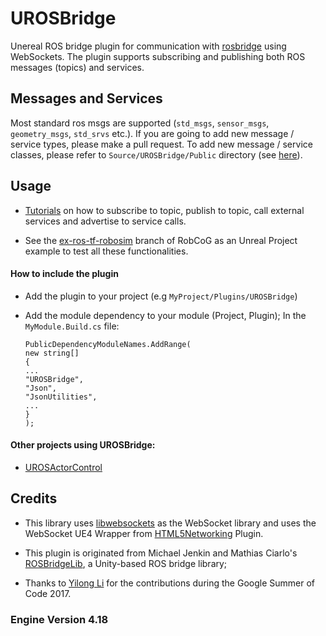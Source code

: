 # UROSBridge

Unereal ROS bridge plugin for communication with [rosbridge](http://wiki.ros.org/rosbridge_suite) using WebSockets. The plugin supports subscribing and publishing both ROS messages (topics) and services.

## Messages and Services

Most standard ros msgs are supported (`std_msgs`, `sensor_msgs`, `geometry_msgs`, `std_srvs` etc.). If you are going to add new message / service types, please make a pull request. To add new message / service classes, please refer to `Source/UROSBridge/Public` directory (see [here](Source/UROSBridge/Public/)).

## Usage

* [Tutorials](Documentation/Examples.md) on how to subscribe to topic, publish to topic, call external services and advertise to service calls.

* See the [ex-ros-tf-robosim](https://github.com/robcog-iai/RobCoG/tree/ex-ros-tf-robosim) branch of RobCoG as an Unreal Project example to test all these functionalities.

#### How to include the plugin

-   Add the plugin to your project (e.g `MyProject/Plugins/UROSBridge`)      

-   Add the module dependency to your module (Project, Plugin); In the
    `MyModule.Build.cs` file:  

		PublicDependencyModuleNames.AddRange(  
		new string[]  
		{  
		...  
		"UROSBridge",
		"Json",
		"JsonUtilities",
		...  
		}  
		);  

#### Other projects using UROSBridge:

 * [UROSActorControl](https://github.com/bbferka/UROSActorControl)

## Credits

* This library uses [libwebsockets](http://libwebsockets.org/) as the WebSocket library and uses the WebSocket UE4 Wrapper from [HTML5Networking](https://github.com/ankitkk/HTML5Networking) Plugin.

* This plugin is originated from Michael Jenkin and Mathias Ciarlo's [ROSBridgeLib](https://github.com/MathiasCiarlo/ROSBridgeLib), a Unity-based ROS bridge library;

* Thanks to [Yilong Li](https://github.com/gnoliyil) for the contributions during the Google Summer of Code 2017.

### Engine Version 4.18
